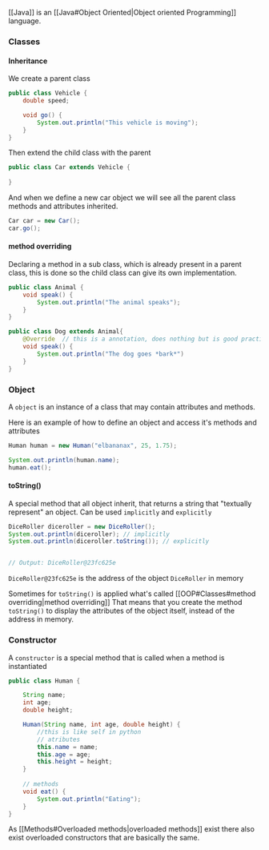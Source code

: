 
[[Java]] is an [[Java#Object Oriented|Object oriented Programming]] language.

### Classes

#### Inheritance

We create a parent class
```java
public class Vehicle {
	double speed;

	void go() {
		System.out.println("This vehicle is moving");
	}
}
```

Then extend the child class with the parent
```java
public class Car extends Vehicle {
	
}
```

And when we define a new car object we will see all the parent class methods and attributes inherited.
```java
Car car = new Car();
car.go();
```

#### method overriding

Declaring a method in a sub class, which is already present in a parent class, this is done so the child class can give its own implementation.

```java
public class Animal {
	void speak() {
		System.out.println("The animal speaks");
	}
}

public class Dog extends Animal{
	@Override  // this is a annotation, does nothing but is good practice
	void speak() {
		System.out.println("The dog goes *bark*")
	}
}
```


### Object

A ``object`` is an instance of a class that may contain attributes and methods.

Here is an example of how to define an object and access it's methods and attributes
```java
Human human = new Human("elbananax", 25, 1.75);

System.out.println(human.name);
human.eat();
```

#### toString()

A special method that all object inherit, that returns a string that "textually represent" an object. Can be used ``implicitly`` and ``explicitly``

```java
DiceRoller diceroller = new DiceRoller();
System.out.println(diceroller); // implicitly
System.out.println(diceroller.toString()); // explicitly


// Output: DiceRoller@23fc625e 
```

``DiceRoller@23fc625e`` is the address of the object ``DiceRoller`` in memory

Sometimes for ``toString()`` is applied what's called [[OOP#Classes#method overriding|method overriding]] 
That means that you create the method ``toString()`` to display the attributes of the object itself, instead of the address in memory.


### Constructor

A ``constructor`` is a special method that is called when a method is instantiated

```java
public class Human {

	String name;
    int age;
    double height;

    Human(String name, int age, double height) {
	    //this is like self in python
	    // atributes
		this.name = name;
        this.age = age;
        this.height = height;
    }
	
	// methods
    void eat() {
        System.out.println("Eating");
    }
}
```

As [[Methods#Overloaded methods|overloaded methods]] exist there also exist overloaded constructors that are basically the same.
